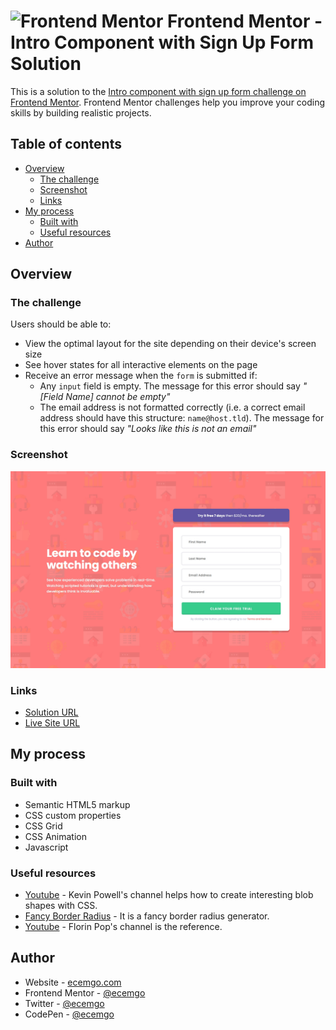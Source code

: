 # <img src="https://user-images.githubusercontent.com/13468728/222973742-9133bdb5-61f0-4f53-8b08-bb3c349e2056.png" title="Frontend Mentor" alt="Frontend Mentor" width="50" height="50"/> Frontend Mentor - Intro Component with Sign Up Form Solution

This is a solution to the [Intro component with sign up form challenge on Frontend Mentor](https://www.frontendmentor.io/challenges/intro-component-with-signup-form-5cf91bd49edda32581d28fd1). Frontend Mentor challenges help you improve your coding skills by building realistic projects.

## Table of contents

- [Overview](#overview)
  - [The challenge](#the-challenge)
  - [Screenshot](#screenshot)
  - [Links](#links)
- [My process](#my-process)
  - [Built with](#built-with)
  - [Useful resources](#useful-resources)
- [Author](#author)

## Overview

### The challenge

Users should be able to:

- View the optimal layout for the site depending on their device's screen size
- See hover states for all interactive elements on the page
- Receive an error message when the `form` is submitted if:
  - Any `input` field is empty. The message for this error should say _"[Field Name] cannot be empty"_
  - The email address is not formatted correctly (i.e. a correct email address should have this structure: `name@host.tld`). The message for this error should say _"Looks like this is not an email"_

### Screenshot

![](./screenshot.jpg)

### Links

- [Solution URL](https://github.com/ecemgo/frontend-mentor-challenges/tree/main/intro-component-with-signup-form)
- [Live Site URL](https://ecemgo-intro-component-signup-form.netlify.app/)

## My process

### Built with

- Semantic HTML5 markup
- CSS custom properties
- CSS Grid
- CSS Animation
- Javascript

### Useful resources

- [Youtube](https://www.youtube.com/watch?v=4ALLynsZ0u0&ab_channel=KevinPowell) - Kevin Powell's channel helps how to create interesting blob shapes with CSS.
- [Fancy Border Radius](https://9elements.github.io/fancy-border-radius/) - It is a fancy border radius generator.
- [Youtube](https://www.youtube.com/watch?v=rsd4FNGTRBw) - Florin Pop's channel is the reference.

## Author

- Website - [ecemgo.com](https://www.ecemgo.com/)
- Frontend Mentor - [@ecemgo](https://www.frontendmentor.io/profile/ecemgo)
- Twitter - [@ecemgo](https://twitter.com/ecemgo)
- CodePen - [@ecemgo](https://codepen.io/ecemgo)

